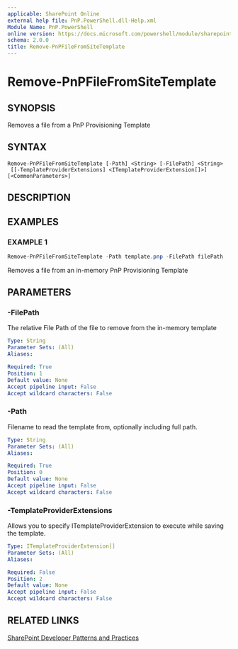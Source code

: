 ```yaml
---
applicable: SharePoint Online
external help file: PnP.PowerShell.dll-Help.xml
Module Name: PnP.PowerShell
online version: https://docs.microsoft.com/powershell/module/sharepoint-pnp/remove-pnpfilefromSiteTemplate
schema: 2.0.0
title: Remove-PnPFileFromSiteTemplate
---
```


# Remove-PnPFileFromSiteTemplate

## SYNOPSIS
Removes a file from a PnP Provisioning Template

## SYNTAX

```
Remove-PnPFileFromSiteTemplate [-Path] <String> [-FilePath] <String>
 [[-TemplateProviderExtensions] <ITemplateProviderExtension[]>] [<CommonParameters>]
```

## DESCRIPTION

## EXAMPLES

### EXAMPLE 1
```powershell
Remove-PnPFileFromSiteTemplate -Path template.pnp -FilePath filePath
```

Removes a file from an in-memory PnP Provisioning Template

## PARAMETERS

### -FilePath
The relative File Path of the file to remove from the in-memory template

```yaml
Type: String
Parameter Sets: (All)
Aliases:

Required: True
Position: 1
Default value: None
Accept pipeline input: False
Accept wildcard characters: False
```

### -Path
Filename to read the template from, optionally including full path.

```yaml
Type: String
Parameter Sets: (All)
Aliases:

Required: True
Position: 0
Default value: None
Accept pipeline input: False
Accept wildcard characters: False
```

### -TemplateProviderExtensions
Allows you to specify ITemplateProviderExtension to execute while saving the template.

```yaml
Type: ITemplateProviderExtension[]
Parameter Sets: (All)
Aliases:

Required: False
Position: 2
Default value: None
Accept pipeline input: False
Accept wildcard characters: False
```

## RELATED LINKS

[SharePoint Developer Patterns and Practices](https://aka.ms/sppnp)